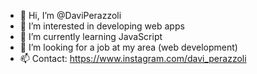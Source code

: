 - 👋 Hi, I’m @DaviPerazzoli
- 👀 I’m interested in developing web apps
- 🌱 I’m currently learning JavaScript
- 💞️ I’m looking for a job at my area (web development)
- 📫 Contact: https://www.instagram.com/davi_perazzoli

<!---
DaviPerazzoli/DaviPerazzoli is a ✨ special ✨ repository because its `README.md` (this file) appears on your GitHub profile.
You can click the Preview link to take a look at your changes.
--->
